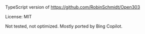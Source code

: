TypeScript version of https://github.com/RobinSchmidt/Open303

License: MIT

Not tested, not optimized. Mostly ported by Bing Copilot.
